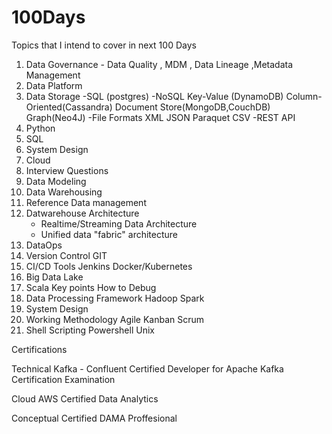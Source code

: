 # 100Days
Topics that I intend to cover in next 100 Days 
1. Data Governance - Data Quality , MDM , Data Lineage ,Metadata Management
2. Data Platform
3. Data Storage 
   -SQL (postgres)
   -NoSQL
    Key-Value (DynamoDB)
    Column-Oriented(Cassandra)
    Document Store(MongoDB,CouchDB)
    Graph(Neo4J)
   -File Formats
    XML
    JSON
    Paraquet
    CSV
   -REST API
3. Python
4. SQL
5. System Design 
6. Cloud 
7. Interview Questions
8. Data Modeling
9. Data Warehousing 
10. Reference Data management
11. Datwarehouse Architecture 
    - Realtime/Streaming Data Architecture
    - Unified data "fabric" architecture
12. DataOps
16. Version Control 
    GIT
17. CI/CD Tools
     Jenkins
     Docker/Kubernetes
13. Big Data Lake 
14. Scala 
     Key points 
     How to Debug 
15. Data Processing Framework
    Hadoop
    Spark
18. System Design
19. Working Methodology 
    Agile
     Kanban
     Scrum
 20. Shell Scripting
     Powershell
     Unix
     
 Certifications 
 
 Technical 
 Kafka - Confluent Certified Developer for Apache Kafka Certification Examination 
 
 Cloud 
 AWS Certified Data Analytics 
 
 Conceptual 
 Certified DAMA Proffesional
 


     

    
